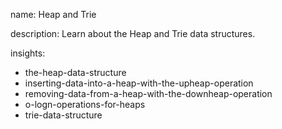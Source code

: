 name: Heap and Trie

description: Learn about the Heap and Trie data structures.

insights:

- the-heap-data-structure
- inserting-data-into-a-heap-with-the-upheap-operation
- removing-data-from-a-heap-with-the-downheap-operation
- o-logn-operations-for-heaps
- trie-data-structure
